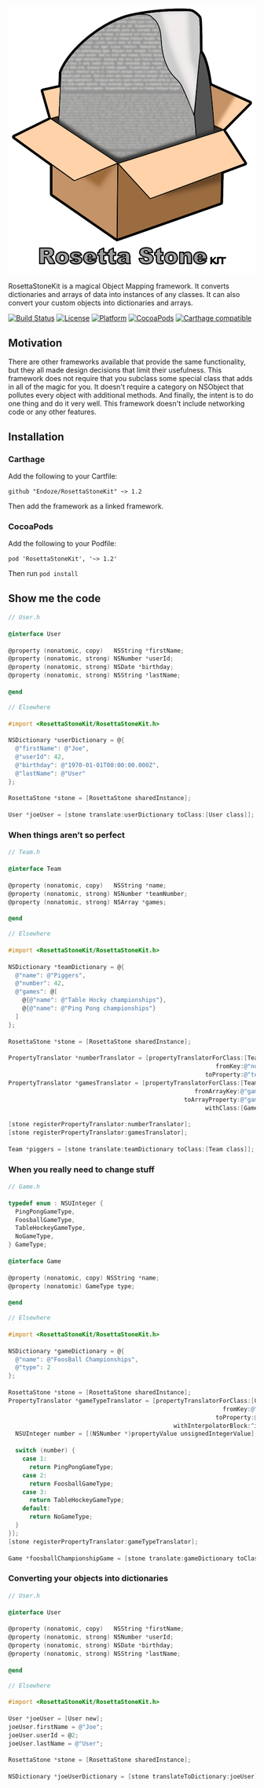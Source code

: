 ![RosettaStoneKitLogo](RosettaStoneKitWithText.png)

RosettaStoneKit is a magical Object Mapping framework. It converts dictionaries
and arrays of data into instances of any classes. It can also convert your
custom objects into dictionaries and arrays.

[![Build Status](https://travis-ci.org/endoze/RosettaStoneKit.svg)](https://travis-ci.org/endoze/RosettaStoneKit)
[![License](https://img.shields.io/cocoapods/l/RosettaStoneKit.svg?style=flat)](http://cocoapods.org/pods/RosettaStoneKit)
[![Platform](https://img.shields.io/cocoapods/p/RosettaStoneKit.svg?style=flat)](http://cocoadocs.org/docsets/RosettaStoneKit)
[![CocoaPods](https://img.shields.io/cocoapods/v/RosettaStoneKit.svg?style=flat)](https://img.shields.io/cocoapods/v/RosettaStoneKit.svg)
[![Carthage compatible](https://img.shields.io/badge/Carthage-compatible-4BC51D.svg?style=flat)](https://github.com/Carthage/Carthage)

## Motivation

There are other frameworks available that provide the same functionality, but
they all made design decisions that limit their usefulness. This framework
does not require that you subclass some special class that adds in all of the
magic for you. It doesn't require a category on NSObject that pollutes every
object with additional methods. And finally, the intent is to do one thing and
do it very well. This framework doesn't include networking code or any other
features.

## Installation

### Carthage

Add the following to your Cartfile:

```
github "Endoze/RosettaStoneKit" ~> 1.2
```

Then add the framework as a linked framework.

### CocoaPods

Add the following to your Podfile:

```
pod 'RosettaStoneKit', '~> 1.2'
```

Then run `pod install`


## Show me the code

```objective-c
// User.h

@interface User

@property (nonatomic, copy)   NSString *firstName;
@property (nonatomic, strong) NSNumber *userId;
@property (nonatomic, strong) NSDate *birthday;
@property (nonatomic, strong) NSString *lastName;

@end
```

```objective-c
// Elsewhere

#import <RosettaStoneKit/RosettaStoneKit.h>

NSDictionary *userDictionary = @{
  @"firstName": @"Joe",
  @"userId": 42,
  @"birthday": @"1970-01-01T00:00:00.000Z",
  @"lastName": @"User"
};

RosettaStone *stone = [RosettaStone sharedInstance];

User *joeUser = [stone translate:userDictionary toClass:[User class]];
```

### When things aren’t so perfect

```objective-c
// Team.h

@interface Team

@property (nonatomic, copy)   NSString *name;
@property (nonatomic, strong) NSNumber *teamNumber;
@property (nonatomic, strong) NSArray *games;

@end
```

```objective-c
// Elsewhere

#import <RosettaStoneKit/RosettaStoneKit.h>

NSDictionary *teamDictionary = @{
  @"name": @"Piggers",
  @"number": 42,
  @"games": @[
    @{@"name": @"Table Hocky championships"},
    @{@"name": @"Ping Pong championships"}
  ]
};

RosettaStone *stone = [RosettaStone sharedInstance];

PropertyTranslator *numberTranslator = [propertyTranslatorForClass:[Team class]
                                                           fromKey:@"number"
                                                        toProperty:@"teamNumber"];
PropertyTranslator *gamesTranslator = [propertyTranslatorForClass:[Team class]
                                                     fromArrayKey:@"games"
                                                  toArrayProperty:@"games"
                                                        withClass:[Game class]];

[stone registerPropertyTranslator:numberTranslator];
[stone registerPropertyTranslator:gamesTranslator];

Team *piggers = [stone translate:teamDictionary toClass:[Team class]];
```

### When you really need to change stuff

```objective-c
// Game.h

typedef enum : NSUInteger {
  PingPongGameType,
  FoosballGameType,
  TableHockeyGameType,
  NoGameType,
} GameType;

@interface Game

@property (nonatomic, copy) NSString *name;
@property (nonatomic) GameType type;

@end
```

```objective-c
// Elsewhere

#import <RosettaStoneKit/RosettaStoneKit.h>

NSDictionary *gameDictionary = @{
  @"name": @"FoosBall Championships",
  @"type": 2
};

RosettaStone *stone = [RosettaStone sharedInstance];
PropertyTranslator *gameTypeTranslator = [propertyTranslatorForClass:[Game class]
                                                             fromKey:@"type"
                                                           toProperty:@"type"
                                               withInterpolatorBlock:^id(id propertyValue) {
  NSUInteger number = [(NSNumber *)propertyValue unsignedIntegerValue];

  switch (number) {
    case 1:
      return PingPongGameType;
    case 2:
      return FoosballGameType;
    case 3:
      return TableHockeyGameType;
    default:
      return NoGameType;
  }
}];
[stone registerPropertyTranslator:gameTypeTranslator];

Game *foosballChampionshipGame = [stone translate:gameDictionary toClass:[Game class]];
```

### Converting your objects into dictionaries

```objective-c
// User.h

@interface User

@property (nonatomic, copy)   NSString *firstName;
@property (nonatomic, strong) NSNumber *userId;
@property (nonatomic, strong) NSDate *birthday;
@property (nonatomic, strong) NSString *lastName;

@end
```

```objective-c
// Elsewhere

#import <RosettaStoneKit/RosettaStoneKit.h>

User *joeUser = [User new];
joeUser.firstName = @"Joe";
joeUser.userId = @2;
joeUser.lastName = @"User";

RosettaStone *stone = [RosettaStone sharedInstance];

NSDictionary *joeUserDictionary = [stone translateToDictionary:joeUser];
```
